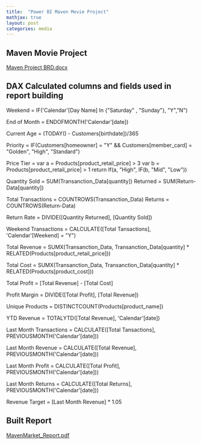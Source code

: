 ```yaml
---
title:  "Power BI Maven Movie Project"
mathjax: true
layout: post
categories: media
---
```


## Maven Movie Project

[Maven Project BRD.docx](https://github.com/Mugisha112/Mugisha112.github.io/files/12367117/Maven.Project.BRD.docx)


## DAX Calculated columns and fields used in report building

Weekend = IF('Calendar'[Day Name] In {"Saturday" , "Sunday"}, "Y","N")

End of Month =  ENDOFMONTH('Calendar'[date])

Current Age = (TODAY() - Customers[birthdate])/365

Priority = IF(Customers[homeowner] = "Y" && Customers[member_card] = "Golden", "High", "Standard")

Price Tier = var a = Products[product_retail_price] > 3
             var b = Products[product_retail_price] > 1
             return
             If(a, "High", IF(b, "Mid", "Low")) 

Quantity Sold = SUM(Transanction_Data[quantity]) 
         Returned = SUM(Return-Data[quantity])

Total Transactions = COUNTROWS(Transanction_Data)
      Returns = COUNTROWS(Return-Data)

Return Rate = DIVIDE([Quantity Returned], [Quantity Sold])

Weekend Transactions = CALCULATE([Total Tansactions], 'Calendar'[Weekend] = "Y")

Total Revenue = SUMX(Transanction_Data, Transanction_Data[quantity] * RELATED(Products[product_retail_price]))

Total Cost = SUMX(Transanction_Data, Transanction_Data[quantity] * RELATED(Products[product_cost]))

Total Profit = [Total Revenue] - [Total Cost]

Profit Margin = DIVIDE([Total Profit], [Total Revenue])

Unique Products = DISTINCTCOUNT(Products[product_name])

YTD Revenue = TOTALYTD([Total Revenue], 'Calendar'[date])

Last Month Transactions = CALCULATE([Total Tansactions], PREVIOUSMONTH('Calendar'[date]))

Last Month Revenue = CALCULATE([Total Revenue], PREVIOUSMONTH('Calendar'[date]))

Last Month Profit = CALCULATE([Total Profit], PREVIOUSMONTH('Calendar'[date]))

Last Month Returns = CALCULATE([Total Returns], PREVIOUSMONTH('Calendar'[date]))

Revenue Target = [Last Month Revenue] * 1.05

## Built Report

[MavenMarket_Report.pdf](https://github.com/Mugisha112/Mugisha112.github.io/files/12366870/MavenMarket_Report.pdf)

